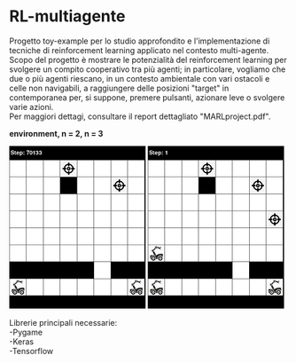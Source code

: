 # RL-multiagente
Progetto toy-example per lo studio approfondito e l'implementazione di tecniche di reinforcement learning applicato nel contesto multi-agente.
Scopo del progetto è mostrare le potenzialità del reinforcement learning per svolgere un compito cooperativo tra più agenti; in particolare, vogliamo che due o più agenti riescano, in un contesto ambientale con vari ostacoli e celle non navigabili, a raggiungere delle posizioni "target" in contemporanea per, si suppone, premere pulsanti, azionare leve o svolgere varie azioni.\
Per maggiori dettagi, consultare il report dettagliato "MARLproject.pdf".


**environment, n = 2, n = 3**


![alt text](https://github.com/emanuele-progr/RL-multiagente/blob/main/start.jpeg) ![alt text](https://github.com/emanuele-progr/RL-multiagente/blob/main/start3.jpeg)


Librerie principali necessarie:\
-Pygame\
-Keras\
-Tensorflow
